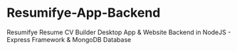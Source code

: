 # Resumifye-App-Backend
 Resumifye Resume CV Builder Desktop App & Website Backend in NodeJS - Express Framework & MongoDB Database
